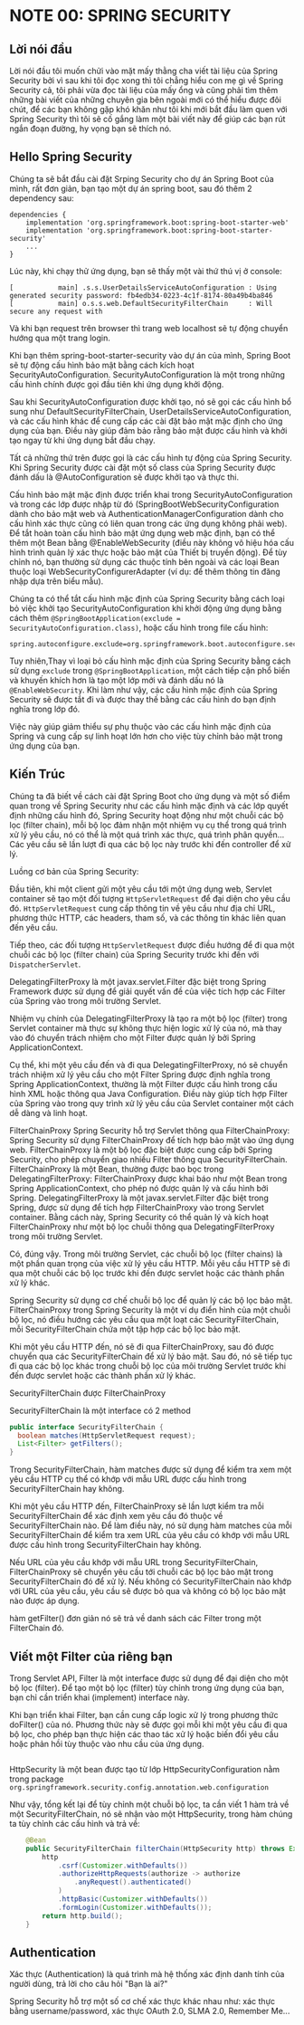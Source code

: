 # NOTE 00: SPRING SECURITY

## Lời nói đầu
Lời nói đầu tôi muốn chửi vào mặt mấy thằng cha viết tài liệu của Spring Security bởi vì sau khi tôi đọc xong thì tôi chẳng hiểu con mẹ gì về Spring Security cả, tôi phải vừa đọc tài liệu của mấy ổng và cũng phải tìm thêm những bài viết của những chuyên gia bên ngoài mới có thể hiểu được đôi chút, để các bạn không gặp khó khăn như tôi khi mới bắt đầu làm quen với Spring Security thì tôi sẽ cố gắng làm một bài viết này để giúp các bạn rút ngắn đoạn đường, hy vọng bạn sẽ thích nó.

## Hello Spring Security
Chúng ta sẽ bắt đầu cài đặt Srping Security cho dự án Spring Boot của mình, rất đơn giản, bạn tạo một dự án spring boot, sau đó thêm 2 dependency sau:
```
dependencies {
    implementation 'org.springframework.boot:spring-boot-starter-web'
    implementation 'org.springframework.boot:spring-boot-starter-security'
    ...
}
```
Lúc này, khi chạy thử ứng dụng, bạn sẽ thấy một vài thứ thú vị ở console:
```console
[           main] .s.s.UserDetailsServiceAutoConfiguration : Using generated security password: fb4edb34-0223-4c1f-8174-80a49b4ba846
[           main] o.s.s.web.DefaultSecurityFilterChain     : Will secure any request with
```
Và khi bạn request trên browser thì trang web localhost sẽ tự động chuyển hướng qua một trang login.

Khi bạn thêm spring-boot-starter-security vào dự án của mình, Spring Boot sẽ tự động cấu hình bảo mật bằng cách kích hoạt SecurityAutoConfiguration. SecurityAutoConfiguration là một trong những cấu hình chính được gọi đầu tiên khi ứng dụng khởi động.

Sau khi SecurityAutoConfiguration được khởi tạo, nó sẽ gọi các cấu hình bổ sung như DefaultSecurityFilterChain, UserDetailsServiceAutoConfiguration, và các cấu hình khác để cung cấp các cài đặt bảo mật mặc định cho ứng dụng của bạn. Điều này giúp đảm bảo rằng bảo mật được cấu hình và khởi tạo ngay từ khi ứng dụng bắt đầu chạy.

Tất cả những thứ trên được gọi là các cấu hình tự động của Spring Security. Khi Spring Security được cài đặt một số class của Spring Security được đánh dấu là @AutoConfiguration sẽ được khởi tạo và thực thi.


Cấu hình bảo mật mặc định được triển khai trong SecurityAutoConfiguration và trong các lớp được nhập từ đó (SpringBootWebSecurityConfiguration dành cho bảo mật web và AuthenticationManagerConfiguration dành cho cấu hình xác thực cũng có liên quan trong các ứng dụng không phải web). Để tắt hoàn toàn cấu hình bảo mật ứng dụng web mặc định, bạn có thể thêm một Bean bằng @EnableWebSecurity (điều này không vô hiệu hóa cấu hình trình quản lý xác thực hoặc bảo mật của Thiết bị truyền động). Để tùy chỉnh nó, bạn thường sử dụng các thuộc tính bên ngoài và các loại Bean thuộc loại WebSecurityConfigurerAdapter (ví dụ: để thêm thông tin đăng nhập dựa trên biểu mẫu).

Chúng ta có thể tắt cấu hình mặc định của Spring Security bằng cách loại bỏ việc khởi tạo SecurityAutoConfiguration khi khởi động ứng dụng bằng cách thêm `@SpringBootApplication(exclude = SecurityAutoConfiguration.class)`, hoặc cấu hình trong file cấu hình:
```
spring.autoconfigure.exclude=org.springframework.boot.autoconfigure.security.SecurityAutoConfiguration
```

Tuy nhiên,Thay vì loại bỏ cấu hình mặc định của Spring Security bằng cách sử dụng `exclude` trong `@SpringBootApplication`, một cách tiếp cận phổ biến và khuyến khích hơn là tạo một lớp mới và đánh dấu nó là `@EnableWebSecurity`. Khi làm như vậy, các cấu hình mặc định của Spring Security sẽ được tắt đi và được thay thế bằng các cấu hình do bạn định nghĩa trong lớp đó.

Việc này giúp giảm thiểu sự phụ thuộc vào các cấu hình mặc định của Spring và cung cấp sự linh hoạt lớn hơn cho việc tùy chỉnh bảo mật trong ứng dụng của bạn.

## Kiến Trúc 
Chúng ta đã biết về cách cài đặt Spring Boot cho ứng dụng và một số điểm quan trong về Spring Security như các cấu hình mặc định và các lớp quyết định những cấu hình đó, Spring Security hoạt động như một chuỗi các bộ lọc (filter chain), mỗi bộ lọc đảm nhận một nhiệm vụ cụ thể trong quá trình xử lý yêu cầu, nó có thể là một quá trình xác thực, quá trình phân quyền... Các yêu cầu sẽ lần lượt đi qua các bộ lọc này trước khi đến controller để xử lý.


Luồng cơ bản của Spring Security:

Đầu tiên, khi một client gửi một yêu cầu tới một ứng dụng web, Servlet container sẽ tạo một đối tượng `HttpServletRequest` để đại diện cho yêu cầu đó. `HttpServletRequest` cung cấp thông tin về yêu cầu như địa chỉ URL, phương thức HTTP, các headers, tham số, và các thông tin khác liên quan đến yêu cầu.

Tiếp theo, các đối tượng `HttpServletRequest` được điều hướng để đi qua một chuỗi các bộ lọc (filter chain) của Spring Security trước khi đến với `DispatcherServlet`.

DelegatingFilterProxy là một javax.servlet.Filter đặc biệt trong Spring Framework được sử dụng để giải quyết vấn đề của việc tích hợp các Filter của Spring vào trong môi trường Servlet.

Nhiệm vụ chính của DelegatingFilterProxy là tạo ra một bộ lọc (filter) trong Servlet container mà thực sự không thực hiện logic xử lý của nó, mà thay vào đó chuyển trách nhiệm cho một Filter được quản lý bởi Spring ApplicationContext.

Cụ thể, khi một yêu cầu đến và đi qua DelegatingFilterProxy, nó sẽ chuyển trách nhiệm xử lý yêu cầu cho một Filter Spring được định nghĩa trong Spring ApplicationContext, thường là một Filter được cấu hình trong cấu hình XML hoặc thông qua Java Configuration. Điều này giúp tích hợp Filter của Spring vào trong quy trình xử lý yêu cầu của Servlet container một cách dễ dàng và linh hoạt.


FilterChainProxy
Spring Security hỗ trợ Servlet thông qua FilterChainProxy:
Spring Security sử dụng FilterChainProxy để tích hợp bảo mật vào ứng dụng web.
FilterChainProxy là một bộ lọc đặc biệt được cung cấp bởi Spring Security, cho phép chuyển giao nhiều Filter thông qua SecurityFilterChain.
FilterChainProxy là một Bean, thường được bao bọc trong DelegatingFilterProxy:
FilterChainProxy được khai báo như một Bean trong Spring ApplicationContext, cho phép nó được quản lý và cấu hình bởi Spring.
DelegatingFilterProxy là một javax.servlet.Filter đặc biệt trong Spring, được sử dụng để tích hợp FilterChainProxy vào trong Servlet container.
Bằng cách này, Spring Security có thể quản lý và kích hoạt FilterChainProxy như một bộ lọc chuỗi thông qua DelegatingFilterProxy trong môi trường Servlet.

Có, đúng vậy. Trong môi trường Servlet, các chuỗi bộ lọc (filter chains) là một phần quan trọng của việc xử lý yêu cầu HTTP. Mỗi yêu cầu HTTP sẽ đi qua một chuỗi các bộ lọc trước khi đến được servlet hoặc các thành phần xử lý khác.

Spring Security sử dụng cơ chế chuỗi bộ lọc để quản lý các bộ lọc bảo mật. FilterChainProxy trong Spring Security là một ví dụ điển hình của một chuỗi bộ lọc, nó điều hướng các yêu cầu qua một loạt các SecurityFilterChain, mỗi SecurityFilterChain chứa một tập hợp các bộ lọc bảo mật.

Khi một yêu cầu HTTP đến, nó sẽ đi qua FilterChainProxy, sau đó được chuyển qua các SecurityFilterChain để xử lý bảo mật. Sau đó, nó sẽ tiếp tục đi qua các bộ lọc khác trong chuỗi bộ lọc của môi trường Servlet trước khi đến được servlet hoặc các thành phần xử lý khác.

SecurityFilterChain được FilterChainProxy



SecurityFilterChain là một interface có 2 method 
```java
public interface SecurityFilterChain {
  boolean matches(HttpServletRequest request);
  List<Filter> getFilters();
}
```
Trong SecurityFilterChain, hàm matches được sử dụng để kiểm tra xem một yêu cầu HTTP cụ thể có khớp với mẫu URL được cấu hình trong SecurityFilterChain hay không.

Khi một yêu cầu HTTP đến, FilterChainProxy sẽ lần lượt kiểm tra mỗi SecurityFilterChain để xác định xem yêu cầu đó thuộc về SecurityFilterChain nào. Để làm điều này, nó sử dụng hàm matches của mỗi SecurityFilterChain để kiểm tra xem URL của yêu cầu có khớp với mẫu URL được cấu hình trong SecurityFilterChain hay không.

Nếu URL của yêu cầu khớp với mẫu URL trong SecurityFilterChain, FilterChainProxy sẽ chuyển yêu cầu tới chuỗi các bộ lọc bảo mật trong SecurityFilterChain đó để xử lý. Nếu không có SecurityFilterChain nào khớp với URL của yêu cầu, yêu cầu sẽ được bỏ qua và không có bộ lọc bảo mật nào được áp dụng.

hàm getFilter() đơn giản nó sẽ trả về danh sách các Filter trong một FilterChain đó.

## Viết một Filter của riêng bạn
 Trong Servlet API, Filter là một interface được sử dụng để đại diện cho một bộ lọc (filter). Để tạo một bộ lọc (filter) tùy chỉnh trong ứng dụng của bạn, bạn chỉ cần triển khai (implement) interface này.

Khi bạn triển khai Filter, bạn cần cung cấp logic xử lý trong phương thức doFilter() của nó. Phương thức này sẽ được gọi mỗi khi một yêu cầu đi qua bộ lọc, cho phép bạn thực hiện các thao tác xử lý hoặc biến đổi yêu cầu hoặc phản hồi tùy thuộc vào nhu cầu của ứng dụng.
```
```
HttpSecurity là một bean được tạo từ lớp HttpSecurityConfiguration nằm trong package `org.springframework.security.config.annotation.web.configuration`

Như vậy, tổng kết lại để tùy chỉnh một chuỗi bộ lọc, ta cần viết 1 hàm trả về một SecurityFilterChain, nó sẽ nhận vào một HttpSecurity, trong hàm chúng ta tùy chỉnh các cấu hình và trả về:
```java
    @Bean
    public SecurityFilterChain filterChain(HttpSecurity http) throws Exception {
        http
            .csrf(Customizer.withDefaults())
            .authorizeHttpRequests(authorize -> authorize
                .anyRequest().authenticated()
            )
            .httpBasic(Customizer.withDefaults())
            .formLogin(Customizer.withDefaults());
        return http.build();
    }
```

## Authentication
Xác thực (Authentication) là quá trình mà hệ thống xác định danh tính của người dùng, trả lời cho câu hỏi "Bạn là ai?"

Spring Security hỗ trợ một số cơ chế xác thực khác nhau như: xác thực bằng username/password, xác thực OAuth 2.0, SLMA 2.0, Remember Me...






